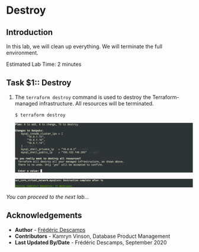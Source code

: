 # Destroy

## Introduction

In this lab, we will clean up everything. We will terminate the full environment.

Estimated Lab Time: 2 minutes

## **Task $1:**: Destroy

1. The `terraform destroy` command is used to destroy the Terraform-managed infrastructure. All resources will be terminated.

    ```
    $ terraform destroy
    ```

    ![](.././images/terminal/term08.png)

    ![](.././images/terminal/term09.png)

*You can proceed to the next lab…*

## Acknowledgements

- **Author** - [Frédéric Descamps](https://lefred.be)
- **Contributors** - Kamryn Vinson, Database Product Management
- **Last Updated By/Date** - Frédéric Descamps, September 2020

